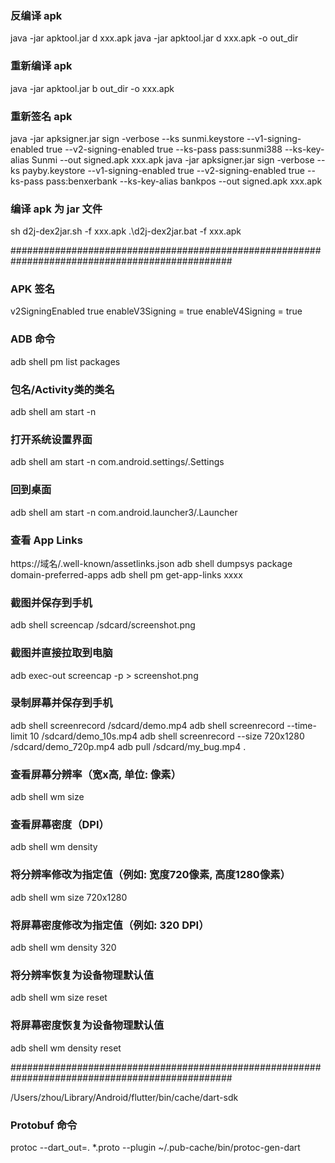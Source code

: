 ### 反编译 apk
java -jar apktool.jar d xxx.apk
java -jar apktool.jar d xxx.apk -o out_dir
### 重新编译 apk
java -jar apktool.jar b out_dir -o xxx.apk
### 重新签名 apk
java -jar apksigner.jar sign -verbose --ks sunmi.keystore --v1-signing-enabled true --v2-signing-enabled true --ks-pass pass:sunmi388 --ks-key-alias Sunmi --out signed.apk xxx.apk
java -jar apksigner.jar sign -verbose --ks payby.keystore --v1-signing-enabled true --v2-signing-enabled true --ks-pass pass:benxerbank --ks-key-alias bankpos --out signed.apk xxx.apk

### 编译 apk 为 jar 文件
sh d2j-dex2jar.sh -f xxx.apk
.\d2j-dex2jar.bat -f xxx.apk

################################################################################################

### APK 签名
v2SigningEnabled true
enableV3Signing = true
enableV4Signing = true

### ADB 命令
adb shell pm list packages

### 包名/Activity类的类名
adb shell am start -n 
### 打开系统设置界面
adb shell am start -n com.android.settings/.Settings
### 回到桌面
adb shell am start -n com.android.launcher3/.Launcher

### 查看 App Links
https://域名/.well-known/assetlinks.json
adb shell dumpsys package domain-preferred-apps
adb shell pm get-app-links xxxx

### 截图并保存到手机
adb shell screencap /sdcard/screenshot.png

### 截图并直接拉取到电脑
adb exec-out screencap -p > screenshot.png

### 录制屏幕并保存到手机
adb shell screenrecord /sdcard/demo.mp4
adb shell screenrecord --time-limit 10 /sdcard/demo_10s.mp4
adb shell screenrecord --size 720x1280 /sdcard/demo_720p.mp4
adb pull /sdcard/my_bug.mp4 .

### 查看屏幕分辨率（宽x高, 单位: 像素）
adb shell wm size
### 查看屏幕密度（DPI）
adb shell wm density
### 将分辨率修改为指定值（例如: 宽度720像素, 高度1280像素）
adb shell wm size 720x1280
### 将屏幕密度修改为指定值（例如: 320 DPI）
adb shell wm density 320
### 将分辨率恢复为设备物理默认值
adb shell wm size reset
### 将屏幕密度恢复为设备物理默认值
adb shell wm density reset

################################################################################################

/Users/zhou/Library/Android/flutter/bin/cache/dart-sdk

### Protobuf 命令
protoc --dart_out=. *.proto --plugin ~/.pub-cache/bin/protoc-gen-dart